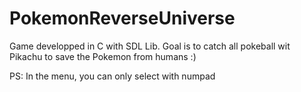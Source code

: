 # PokemonReverseUniverse
Game developped in C with SDL Lib. Goal is to catch all pokeball wit Pikachu to save the Pokemon from humans :)

PS: In the menu, you can only select with  numpad
